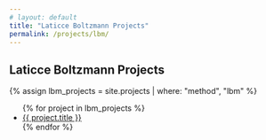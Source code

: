 ```yaml
---
# layout: default
title: "Laticce Boltzmann Projects"
permalink: /projects/lbm/
---
```


## Laticce Boltzmann Projects

{% assign lbm_projects = site.projects | where: "method", "lbm" %}
<ul>
  {% for project in lbm_projects %}
    <li><a href="{{ project.url }}">{{ project.title }}</a></li>
  {% endfor %}
</ul>
